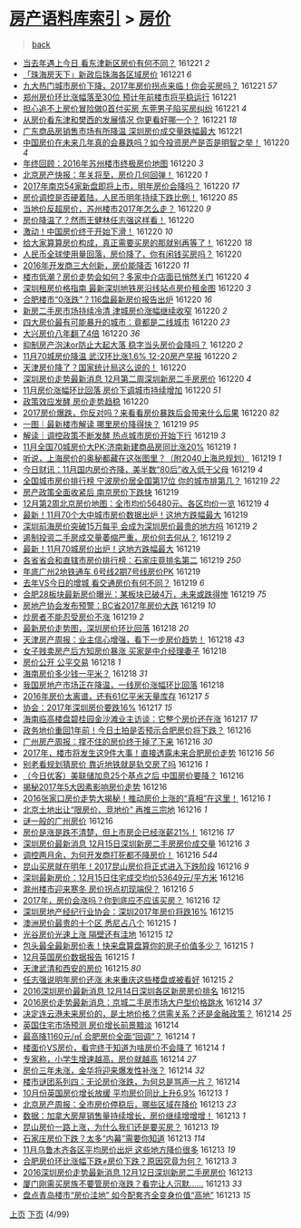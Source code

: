 [房产语料库索引](../../README.md)  > [房价](房价.md)
====
> [back](../README.md)

- [当去年遇上今日 看东津新区房价有何不同？](http://jkwz.applinzi.com/ittc/6914093104952247301.html#%E5%BD%93%E5%8E%BB%E5%B9%B4%E9%81%87%E4%B8%8A%E4%BB%8A%E6%97%A5+%E7%9C%8B%E4%B8%9C%E6%B4%A5%E6%96%B0%E5%8C%BA%E6%88%BF%E4%BB%B7%E6%9C%89%E4%BD%95%E4%B8%8D%E5%90%8C%EF%BC%9F) 161221 *2* 
- [「珠海房天下」新政后珠海各区域房价](http://jkwz.applinzi.com/ittc/6914078834462032900.html#%E3%80%8C%E7%8F%A0%E6%B5%B7%E6%88%BF%E5%A4%A9%E4%B8%8B%E3%80%8D%E6%96%B0%E6%94%BF%E5%90%8E%E7%8F%A0%E6%B5%B7%E5%90%84%E5%8C%BA%E5%9F%9F%E6%88%BF%E4%BB%B7) 161221 *6* 
- [九大热门城市房价下降，2017年房价拐点来临！你会买房吗？](http://jkwz.applinzi.com/ittc/6913802312505361413.html#%E4%B9%9D%E5%A4%A7%E7%83%AD%E9%97%A8%E5%9F%8E%E5%B8%82%E6%88%BF%E4%BB%B7%E4%B8%8B%E9%99%8D%EF%BC%8C2017%E5%B9%B4%E6%88%BF%E4%BB%B7%E6%8B%90%E7%82%B9%E6%9D%A5%E4%B8%B4%EF%BC%81%E4%BD%A0%E4%BC%9A%E4%B9%B0%E6%88%BF%E5%90%97%EF%BC%9F) 161221 *57* 
- [郑州房价环比涨幅落至30位 预计年前楼市将平稳运行](http://jkwz.applinzi.com/ittc/6914036299832230916.html#%E9%83%91%E5%B7%9E%E6%88%BF%E4%BB%B7%E7%8E%AF%E6%AF%94%E6%B6%A8%E5%B9%85%E8%90%BD%E8%87%B330%E4%BD%8D+%E9%A2%84%E8%AE%A1%E5%B9%B4%E5%89%8D%E6%A5%BC%E5%B8%82%E5%B0%86%E5%B9%B3%E7%A8%B3%E8%BF%90%E8%A1%8C) 161221  
- [担心追不上房价冒险做0首付买房 东莞男子陷买房纠纷](http://jkwz.applinzi.com/ittc/6914029710387708932.html#%E6%8B%85%E5%BF%83%E8%BF%BD%E4%B8%8D%E4%B8%8A%E6%88%BF%E4%BB%B7%E5%86%92%E9%99%A9%E5%81%9A0%E9%A6%96%E4%BB%98%E4%B9%B0%E6%88%BF+%E4%B8%9C%E8%8E%9E%E7%94%B7%E5%AD%90%E9%99%B7%E4%B9%B0%E6%88%BF%E7%BA%A0%E7%BA%B7) 161221 *4* 
- [从房价看东津和樊西的发展情况 你更看好哪一个？](http://jkwz.applinzi.com/ittc/6914022270837457925.html#%E4%BB%8E%E6%88%BF%E4%BB%B7%E7%9C%8B%E4%B8%9C%E6%B4%A5%E5%92%8C%E6%A8%8A%E8%A5%BF%E7%9A%84%E5%8F%91%E5%B1%95%E6%83%85%E5%86%B5+%E4%BD%A0%E6%9B%B4%E7%9C%8B%E5%A5%BD%E5%93%AA%E4%B8%80%E4%B8%AA%EF%BC%9F) 161221 *18* 
- [广东商品房销售市场有所降温 深圳房价成交量跌幅最大](http://jkwz.applinzi.com/ittc/6913979053609845764.html#%E5%B9%BF%E4%B8%9C%E5%95%86%E5%93%81%E6%88%BF%E9%94%80%E5%94%AE%E5%B8%82%E5%9C%BA%E6%9C%89%E6%89%80%E9%99%8D%E6%B8%A9+%E6%B7%B1%E5%9C%B3%E6%88%BF%E4%BB%B7%E6%88%90%E4%BA%A4%E9%87%8F%E8%B7%8C%E5%B9%85%E6%9C%80%E5%A4%A7) 161221  
- [中国房价在未来几年真的会暴跌吗？如今投资房产是否是明智之举！](http://jkwz.applinzi.com/ittc/6913797061740069892.html#%E4%B8%AD%E5%9B%BD%E6%88%BF%E4%BB%B7%E5%9C%A8%E6%9C%AA%E6%9D%A5%E5%87%A0%E5%B9%B4%E7%9C%9F%E7%9A%84%E4%BC%9A%E6%9A%B4%E8%B7%8C%E5%90%97%EF%BC%9F%E5%A6%82%E4%BB%8A%E6%8A%95%E8%B5%84%E6%88%BF%E4%BA%A7%E6%98%AF%E5%90%A6%E6%98%AF%E6%98%8E%E6%99%BA%E4%B9%8B%E4%B8%BE%EF%BC%81) 161220 *4* 
- [年终回顾：2016年苏州楼市终极房价地图](http://jkwz.applinzi.com/ittc/6913794431093572612.html#%E5%B9%B4%E7%BB%88%E5%9B%9E%E9%A1%BE%EF%BC%9A2016%E5%B9%B4%E8%8B%8F%E5%B7%9E%E6%A5%BC%E5%B8%82%E7%BB%88%E6%9E%81%E6%88%BF%E4%BB%B7%E5%9C%B0%E5%9B%BE) 161220 *3* 
- [北京房产快报：年关将至，房价几何回弹！](http://jkwz.applinzi.com/ittc/6913780856744576004.html#%E5%8C%97%E4%BA%AC%E6%88%BF%E4%BA%A7%E5%BF%AB%E6%8A%A5%EF%BC%9A%E5%B9%B4%E5%85%B3%E5%B0%86%E8%87%B3%EF%BC%8C%E6%88%BF%E4%BB%B7%E5%87%A0%E4%BD%95%E5%9B%9E%E5%BC%B9%EF%BC%81) 161220 *1* 
- [2017年南京54家新盘即将上市，明年房价会降吗？](http://jkwz.applinzi.com/ittc/6913757641041265669.html#2017%E5%B9%B4%E5%8D%97%E4%BA%AC54%E5%AE%B6%E6%96%B0%E7%9B%98%E5%8D%B3%E5%B0%86%E4%B8%8A%E5%B8%82%EF%BC%8C%E6%98%8E%E5%B9%B4%E6%88%BF%E4%BB%B7%E4%BC%9A%E9%99%8D%E5%90%97%EF%BC%9F) 161220 *17* 
- [房价调控是否硬着陆，人民币明年持续下跌比例！](http://jkwz.applinzi.com/ittc/6913750037418214404.html#%E6%88%BF%E4%BB%B7%E8%B0%83%E6%8E%A7%E6%98%AF%E5%90%A6%E7%A1%AC%E7%9D%80%E9%99%86%EF%BC%8C%E4%BA%BA%E6%B0%91%E5%B8%81%E6%98%8E%E5%B9%B4%E6%8C%81%E7%BB%AD%E4%B8%8B%E8%B7%8C%E6%AF%94%E4%BE%8B%EF%BC%81) 161220 *85* 
- [当地价反超房价，苏州楼市2017年怎么走？](http://jkwz.applinzi.com/ittc/6913738510132839428.html#%E5%BD%93%E5%9C%B0%E4%BB%B7%E5%8F%8D%E8%B6%85%E6%88%BF%E4%BB%B7%EF%BC%8C%E8%8B%8F%E5%B7%9E%E6%A5%BC%E5%B8%822017%E5%B9%B4%E6%80%8E%E4%B9%88%E8%B5%B0%EF%BC%9F) 161220 *9* 
- [房价降温了？然而王健林任志强这样看！](http://jkwz.applinzi.com/ittc/6913376158489248772.html#%E6%88%BF%E4%BB%B7%E9%99%8D%E6%B8%A9%E4%BA%86%EF%BC%9F%E7%84%B6%E8%80%8C%E7%8E%8B%E5%81%A5%E6%9E%97%E4%BB%BB%E5%BF%97%E5%BC%BA%E8%BF%99%E6%A0%B7%E7%9C%8B%EF%BC%81) 161220  
- [激动！中国房价终于开始下滑！](http://jkwz.applinzi.com/ittc/6913639545177637893.html#%E6%BF%80%E5%8A%A8%EF%BC%81%E4%B8%AD%E5%9B%BD%E6%88%BF%E4%BB%B7%E7%BB%88%E4%BA%8E%E5%BC%80%E5%A7%8B%E4%B8%8B%E6%BB%91%EF%BC%81) 161220 *10* 
- [给大家算算房价构成，真正需要买房的那就别再等了！](http://jkwz.applinzi.com/ittc/6913717660390261764.html#%E7%BB%99%E5%A4%A7%E5%AE%B6%E7%AE%97%E7%AE%97%E6%88%BF%E4%BB%B7%E6%9E%84%E6%88%90%EF%BC%8C%E7%9C%9F%E6%AD%A3%E9%9C%80%E8%A6%81%E4%B9%B0%E6%88%BF%E7%9A%84%E9%82%A3%E5%B0%B1%E5%88%AB%E5%86%8D%E7%AD%89%E4%BA%86%EF%BC%81) 161220 *18* 
- [人民币全球使用量回落，房价降了，你有闲钱买房吗？](http://jkwz.applinzi.com/ittc/6913707559638008836.html#%E4%BA%BA%E6%B0%91%E5%B8%81%E5%85%A8%E7%90%83%E4%BD%BF%E7%94%A8%E9%87%8F%E5%9B%9E%E8%90%BD%EF%BC%8C%E6%88%BF%E4%BB%B7%E9%99%8D%E4%BA%86%EF%BC%8C%E4%BD%A0%E6%9C%89%E9%97%B2%E9%92%B1%E4%B9%B0%E6%88%BF%E5%90%97%EF%BC%9F) 161220  
- [2016年开发商三大创新，房价能降否](http://jkwz.applinzi.com/ittc/6913681033248900101.html#2016%E5%B9%B4%E5%BC%80%E5%8F%91%E5%95%86%E4%B8%89%E5%A4%A7%E5%88%9B%E6%96%B0%EF%BC%8C%E6%88%BF%E4%BB%B7%E8%83%BD%E9%99%8D%E5%90%A6) 161220 *11* 
- [楼市低潮？房价走势会如何？多家中介店面已悄然关门](http://jkwz.applinzi.com/ittc/6913678087727612933.html#%E6%A5%BC%E5%B8%82%E4%BD%8E%E6%BD%AE%EF%BC%9F%E6%88%BF%E4%BB%B7%E8%B5%B0%E5%8A%BF%E4%BC%9A%E5%A6%82%E4%BD%95%EF%BC%9F%E5%A4%9A%E5%AE%B6%E4%B8%AD%E4%BB%8B%E5%BA%97%E9%9D%A2%E5%B7%B2%E6%82%84%E7%84%B6%E5%85%B3%E9%97%A8) 161220 *4* 
- [深圳租房价格指南 最新深圳地铁房沿线站点房价租金图](http://jkwz.applinzi.com/ittc/6913667575866459140.html#%E6%B7%B1%E5%9C%B3%E7%A7%9F%E6%88%BF%E4%BB%B7%E6%A0%BC%E6%8C%87%E5%8D%97+%E6%9C%80%E6%96%B0%E6%B7%B1%E5%9C%B3%E5%9C%B0%E9%93%81%E6%88%BF%E6%B2%BF%E7%BA%BF%E7%AB%99%E7%82%B9%E6%88%BF%E4%BB%B7%E7%A7%9F%E9%87%91%E5%9B%BE) 161220 *3* 
- [合肥楼市“0涨跌”？116盘最新房价报告出炉](http://jkwz.applinzi.com/ittc/6913656869972608005.html#%E5%90%88%E8%82%A5%E6%A5%BC%E5%B8%82%E2%80%9C0%E6%B6%A8%E8%B7%8C%E2%80%9D%EF%BC%9F116%E7%9B%98%E6%9C%80%E6%96%B0%E6%88%BF%E4%BB%B7%E6%8A%A5%E5%91%8A%E5%87%BA%E7%82%89) 161220 *16* 
- [新房二手房市场持续冷清 津城房价涨幅继续收窄](http://jkwz.applinzi.com/ittc/6913639800497521669.html#%E6%96%B0%E6%88%BF%E4%BA%8C%E6%89%8B%E6%88%BF%E5%B8%82%E5%9C%BA%E6%8C%81%E7%BB%AD%E5%86%B7%E6%B8%85+%E6%B4%A5%E5%9F%8E%E6%88%BF%E4%BB%B7%E6%B6%A8%E5%B9%85%E7%BB%A7%E7%BB%AD%E6%94%B6%E7%AA%84) 161220 *2* 
- [四大房价最有可能暴升的城市：竟都是二线城市](http://jkwz.applinzi.com/ittc/6913642360411259909.html#%E5%9B%9B%E5%A4%A7%E6%88%BF%E4%BB%B7%E6%9C%80%E6%9C%89%E5%8F%AF%E8%83%BD%E6%9A%B4%E5%8D%87%E7%9A%84%E5%9F%8E%E5%B8%82%EF%BC%9A%E7%AB%9F%E9%83%BD%E6%98%AF%E4%BA%8C%E7%BA%BF%E5%9F%8E%E5%B8%82) 161220 *23* 
- [大兴房价八年翻了4倍](http://jkwz.applinzi.com/ittc/6913640550409716741.html#%E5%A4%A7%E5%85%B4%E6%88%BF%E4%BB%B7%E5%85%AB%E5%B9%B4%E7%BF%BB%E4%BA%864%E5%80%8D) 161220 *36* 
- [抑制房产泡沫or防止大起大落 稳字当头房价会降吗？](http://jkwz.applinzi.com/ittc/6913638783487837188.html#%E6%8A%91%E5%88%B6%E6%88%BF%E4%BA%A7%E6%B3%A1%E6%B2%ABor%E9%98%B2%E6%AD%A2%E5%A4%A7%E8%B5%B7%E5%A4%A7%E8%90%BD+%E7%A8%B3%E5%AD%97%E5%BD%93%E5%A4%B4%E6%88%BF%E4%BB%B7%E4%BC%9A%E9%99%8D%E5%90%97%EF%BC%9F) 161220 *2* 
- [11月70城房价降温 武汉环比涨1.6% 12-20房产早报](http://jkwz.applinzi.com/ittc/6913635757465273348.html#11%E6%9C%8870%E5%9F%8E%E6%88%BF%E4%BB%B7%E9%99%8D%E6%B8%A9+%E6%AD%A6%E6%B1%89%E7%8E%AF%E6%AF%94%E6%B6%A81.6%25+12-20%E6%88%BF%E4%BA%A7%E6%97%A9%E6%8A%A5) 161220 *2* 
- [天津房价降了？国家统计局这么说的！](http://jkwz.applinzi.com/ittc/6913628799924438020.html#%E5%A4%A9%E6%B4%A5%E6%88%BF%E4%BB%B7%E9%99%8D%E4%BA%86%EF%BC%9F%E5%9B%BD%E5%AE%B6%E7%BB%9F%E8%AE%A1%E5%B1%80%E8%BF%99%E4%B9%88%E8%AF%B4%E7%9A%84%EF%BC%81) 161220  
- [深圳房价走势最新消息 12月第二周深圳新房二手房房价](http://jkwz.applinzi.com/ittc/6913616050628592645.html#%E6%B7%B1%E5%9C%B3%E6%88%BF%E4%BB%B7%E8%B5%B0%E5%8A%BF%E6%9C%80%E6%96%B0%E6%B6%88%E6%81%AF+12%E6%9C%88%E7%AC%AC%E4%BA%8C%E5%91%A8%E6%B7%B1%E5%9C%B3%E6%96%B0%E6%88%BF%E4%BA%8C%E6%89%8B%E6%88%BF%E6%88%BF%E4%BB%B7) 161220 *4* 
- [11月房价涨幅环比回落 房价下调城市持续增加](http://jkwz.applinzi.com/ittc/6913599559480902660.html#11%E6%9C%88%E6%88%BF%E4%BB%B7%E6%B6%A8%E5%B9%85%E7%8E%AF%E6%AF%94%E5%9B%9E%E8%90%BD+%E6%88%BF%E4%BB%B7%E4%B8%8B%E8%B0%83%E5%9F%8E%E5%B8%82%E6%8C%81%E7%BB%AD%E5%A2%9E%E5%8A%A0) 161220 *51* 
- [政策效应发酵 房价走势趋稳](http://jkwz.applinzi.com/ittc/6913591020469355525.html#%E6%94%BF%E7%AD%96%E6%95%88%E5%BA%94%E5%8F%91%E9%85%B5+%E6%88%BF%E4%BB%B7%E8%B5%B0%E5%8A%BF%E8%B6%8B%E7%A8%B3) 161220  
- [2017房价爆跌，你反对吗？来看看房价暴跌后会带来什么后果](http://jkwz.applinzi.com/ittc/6911158410203890692.html#2017%E6%88%BF%E4%BB%B7%E7%88%86%E8%B7%8C%EF%BC%8C%E4%BD%A0%E5%8F%8D%E5%AF%B9%E5%90%97%EF%BC%9F%E6%9D%A5%E7%9C%8B%E7%9C%8B%E6%88%BF%E4%BB%B7%E6%9A%B4%E8%B7%8C%E5%90%8E%E4%BC%9A%E5%B8%A6%E6%9D%A5%E4%BB%80%E4%B9%88%E5%90%8E%E6%9E%9C) 161220 *82* 
- [一图｜最新楼市解读 哪里房价降得快？](http://jkwz.applinzi.com/ittc/6913466655790597124.html#%E4%B8%80%E5%9B%BE%EF%BD%9C%E6%9C%80%E6%96%B0%E6%A5%BC%E5%B8%82%E8%A7%A3%E8%AF%BB+%E5%93%AA%E9%87%8C%E6%88%BF%E4%BB%B7%E9%99%8D%E5%BE%97%E5%BF%AB%EF%BC%9F) 161219 *95* 
- [解读｜调控政策不断发酵 热点城市房价开始下行](http://jkwz.applinzi.com/ittc/6913398292661928965.html#%E8%A7%A3%E8%AF%BB%EF%BD%9C%E8%B0%83%E6%8E%A7%E6%94%BF%E7%AD%96%E4%B8%8D%E6%96%AD%E5%8F%91%E9%85%B5+%E7%83%AD%E7%82%B9%E5%9F%8E%E5%B8%82%E6%88%BF%E4%BB%B7%E5%BC%80%E5%A7%8B%E4%B8%8B%E8%A1%8C) 161219 *3* 
- [11月全国70城房价大PK:济南新建商品房同比涨20%](http://jkwz.applinzi.com/ittc/6913399865299436548.html#11%E6%9C%88%E5%85%A8%E5%9B%BD70%E5%9F%8E%E6%88%BF%E4%BB%B7%E5%A4%A7PK%3A%E6%B5%8E%E5%8D%97%E6%96%B0%E5%BB%BA%E5%95%86%E5%93%81%E6%88%BF%E5%90%8C%E6%AF%94%E6%B6%A820%25) 161219 *1* 
- [听说，上海房价的奥秘都藏在这张图里？（附2040上海总规划）](http://jkwz.applinzi.com/ittc/6913393391047279621.html#%E5%90%AC%E8%AF%B4%EF%BC%8C%E4%B8%8A%E6%B5%B7%E6%88%BF%E4%BB%B7%E7%9A%84%E5%A5%A5%E7%A7%98%E9%83%BD%E8%97%8F%E5%9C%A8%E8%BF%99%E5%BC%A0%E5%9B%BE%E9%87%8C%EF%BC%9F%EF%BC%88%E9%99%842040%E4%B8%8A%E6%B5%B7%E6%80%BB%E8%A7%84%E5%88%92%EF%BC%89) 161219 *1* 
- [今日财讯：11月国内房价齐降，美半数“80后”收入低于父母](http://jkwz.applinzi.com/ittc/6913388906765894660.html#%E4%BB%8A%E6%97%A5%E8%B4%A2%E8%AE%AF%EF%BC%9A11%E6%9C%88%E5%9B%BD%E5%86%85%E6%88%BF%E4%BB%B7%E9%BD%90%E9%99%8D%EF%BC%8C%E7%BE%8E%E5%8D%8A%E6%95%B0%E2%80%9C80%E5%90%8E%E2%80%9D%E6%94%B6%E5%85%A5%E4%BD%8E%E4%BA%8E%E7%88%B6%E6%AF%8D) 161219 *4* 
- [全国城市房价排行榜 宁波房价居全国第17位 你的城市排第几？](http://jkwz.applinzi.com/ittc/6913387315077841924.html#%E5%85%A8%E5%9B%BD%E5%9F%8E%E5%B8%82%E6%88%BF%E4%BB%B7%E6%8E%92%E8%A1%8C%E6%A6%9C+%E5%AE%81%E6%B3%A2%E6%88%BF%E4%BB%B7%E5%B1%85%E5%85%A8%E5%9B%BD%E7%AC%AC17%E4%BD%8D+%E4%BD%A0%E7%9A%84%E5%9F%8E%E5%B8%82%E6%8E%92%E7%AC%AC%E5%87%A0%EF%BC%9F) 161219 *22* 
- [房产政策全面收紧后 南京房价下跌快](http://jkwz.applinzi.com/ittc/6913380376738530308.html#%E6%88%BF%E4%BA%A7%E6%94%BF%E7%AD%96%E5%85%A8%E9%9D%A2%E6%94%B6%E7%B4%A7%E5%90%8E+%E5%8D%97%E4%BA%AC%E6%88%BF%E4%BB%B7%E4%B8%8B%E8%B7%8C%E5%BF%AB) 161219  
- [12月第2周北京房价地图：全市均价56480元、各区均价一览](http://jkwz.applinzi.com/ittc/6913369000980775940.html#12%E6%9C%88%E7%AC%AC2%E5%91%A8%E5%8C%97%E4%BA%AC%E6%88%BF%E4%BB%B7%E5%9C%B0%E5%9B%BE%EF%BC%9A%E5%85%A8%E5%B8%82%E5%9D%87%E4%BB%B756480%E5%85%83%E3%80%81%E5%90%84%E5%8C%BA%E5%9D%87%E4%BB%B7%E4%B8%80%E8%A7%88) 161219 *4* 
- [最新！11月70个大中城市房价数据出炉！这地方跌幅最大](http://jkwz.applinzi.com/ittc/6913359826515395588.html#%E6%9C%80%E6%96%B0%EF%BC%8111%E6%9C%8870%E4%B8%AA%E5%A4%A7%E4%B8%AD%E5%9F%8E%E5%B8%82%E6%88%BF%E4%BB%B7%E6%95%B0%E6%8D%AE%E5%87%BA%E7%82%89%EF%BC%81%E8%BF%99%E5%9C%B0%E6%96%B9%E8%B7%8C%E5%B9%85%E6%9C%80%E5%A4%A7) 161219  
- [深圳前海房价突破15万每平 会成为深圳房价最贵的地方吗](http://jkwz.applinzi.com/ittc/6913347742926898180.html#%E6%B7%B1%E5%9C%B3%E5%89%8D%E6%B5%B7%E6%88%BF%E4%BB%B7%E7%AA%81%E7%A0%B415%E4%B8%87%E6%AF%8F%E5%B9%B3+%E4%BC%9A%E6%88%90%E4%B8%BA%E6%B7%B1%E5%9C%B3%E6%88%BF%E4%BB%B7%E6%9C%80%E8%B4%B5%E7%9A%84%E5%9C%B0%E6%96%B9%E5%90%97) 161219 *2* 
- [遏制投资二手房成交量萎缩严重，房价何去何从？](http://jkwz.applinzi.com/ittc/6913332062538171397.html#%E9%81%8F%E5%88%B6%E6%8A%95%E8%B5%84%E4%BA%8C%E6%89%8B%E6%88%BF%E6%88%90%E4%BA%A4%E9%87%8F%E8%90%8E%E7%BC%A9%E4%B8%A5%E9%87%8D%EF%BC%8C%E6%88%BF%E4%BB%B7%E4%BD%95%E5%8E%BB%E4%BD%95%E4%BB%8E%EF%BC%9F) 161219 *2* 
- [最新！11月70城房价出炉！这地方跌幅最大](http://jkwz.applinzi.com/ittc/6913328191564678149.html#%E6%9C%80%E6%96%B0%EF%BC%8111%E6%9C%8870%E5%9F%8E%E6%88%BF%E4%BB%B7%E5%87%BA%E7%82%89%EF%BC%81%E8%BF%99%E5%9C%B0%E6%96%B9%E8%B7%8C%E5%B9%85%E6%9C%80%E5%A4%A7) 161219  
- [各省省会和直辖市房价排行榜：石家庄竟排名第二](http://jkwz.applinzi.com/ittc/6913289732863034372.html#%E5%90%84%E7%9C%81%E7%9C%81%E4%BC%9A%E5%92%8C%E7%9B%B4%E8%BE%96%E5%B8%82%E6%88%BF%E4%BB%B7%E6%8E%92%E8%A1%8C%E6%A6%9C%EF%BC%9A%E7%9F%B3%E5%AE%B6%E5%BA%84%E7%AB%9F%E6%8E%92%E5%90%8D%E7%AC%AC%E4%BA%8C) 161219 *250* 
- [年底广州2地铁通车 6号线2期7号线房价PK](http://jkwz.applinzi.com/ittc/6913278091400315908.html#%E5%B9%B4%E5%BA%95%E5%B9%BF%E5%B7%9E2%E5%9C%B0%E9%93%81%E9%80%9A%E8%BD%A6+6%E5%8F%B7%E7%BA%BF2%E6%9C%9F7%E5%8F%B7%E7%BA%BF%E6%88%BF%E4%BB%B7PK) 161219  
- [去年VS今日的增城 看交通房价有何不同？](http://jkwz.applinzi.com/ittc/6913277195660559365.html#%E5%8E%BB%E5%B9%B4VS%E4%BB%8A%E6%97%A5%E7%9A%84%E5%A2%9E%E5%9F%8E+%E7%9C%8B%E4%BA%A4%E9%80%9A%E6%88%BF%E4%BB%B7%E6%9C%89%E4%BD%95%E4%B8%8D%E5%90%8C%EF%BC%9F) 161219 *6* 
- [合肥28板块最新房价曝光：某板块已破4万，未来或跌得惨](http://jkwz.applinzi.com/ittc/6913258771345572868.html#%E5%90%88%E8%82%A528%E6%9D%BF%E5%9D%97%E6%9C%80%E6%96%B0%E6%88%BF%E4%BB%B7%E6%9B%9D%E5%85%89%EF%BC%9A%E6%9F%90%E6%9D%BF%E5%9D%97%E5%B7%B2%E7%A0%B44%E4%B8%87%EF%BC%8C%E6%9C%AA%E6%9D%A5%E6%88%96%E8%B7%8C%E5%BE%97%E6%83%A8) 161219 *75* 
- [房地产协会发布预警：BC省2017年房价大跌](http://jkwz.applinzi.com/ittc/6913233519131493381.html#%E6%88%BF%E5%9C%B0%E4%BA%A7%E5%8D%8F%E4%BC%9A%E5%8F%91%E5%B8%83%E9%A2%84%E8%AD%A6%EF%BC%9ABC%E7%9C%812017%E5%B9%B4%E6%88%BF%E4%BB%B7%E5%A4%A7%E8%B7%8C) 161219 *10* 
- [炒房者不能忍受房价不涨](http://jkwz.applinzi.com/ittc/6913132365307446276.html#%E7%82%92%E6%88%BF%E8%80%85%E4%B8%8D%E8%83%BD%E5%BF%8D%E5%8F%97%E6%88%BF%E4%BB%B7%E4%B8%8D%E6%B6%A8) 161219 *2* 
- [最新房价走势图，深圳房价环比回落](http://jkwz.applinzi.com/ittc/6913055529047163908.html#%E6%9C%80%E6%96%B0%E6%88%BF%E4%BB%B7%E8%B5%B0%E5%8A%BF%E5%9B%BE%EF%BC%8C%E6%B7%B1%E5%9C%B3%E6%88%BF%E4%BB%B7%E7%8E%AF%E6%AF%94%E5%9B%9E%E8%90%BD) 161218 *20* 
- [天津房产周报：业主信心增强，看下一步房价趋势！](http://jkwz.applinzi.com/ittc/6913047331401630725.html#%E5%A4%A9%E6%B4%A5%E6%88%BF%E4%BA%A7%E5%91%A8%E6%8A%A5%EF%BC%9A%E4%B8%9A%E4%B8%BB%E4%BF%A1%E5%BF%83%E5%A2%9E%E5%BC%BA%EF%BC%8C%E7%9C%8B%E4%B8%8B%E4%B8%80%E6%AD%A5%E6%88%BF%E4%BB%B7%E8%B6%8B%E5%8A%BF%EF%BC%81) 161218 *43* 
- [女子贱卖房产后方知房价暴涨 买家是中介经理妻子](http://jkwz.applinzi.com/ittc/6913046554247431173.html#%E5%A5%B3%E5%AD%90%E8%B4%B1%E5%8D%96%E6%88%BF%E4%BA%A7%E5%90%8E%E6%96%B9%E7%9F%A5%E6%88%BF%E4%BB%B7%E6%9A%B4%E6%B6%A8+%E4%B9%B0%E5%AE%B6%E6%98%AF%E4%B8%AD%E4%BB%8B%E7%BB%8F%E7%90%86%E5%A6%BB%E5%AD%90) 161218  
- [房价公开 公平交易](http://jkwz.applinzi.com/ittc/6913012583291683845.html#%E6%88%BF%E4%BB%B7%E5%85%AC%E5%BC%80+%E5%85%AC%E5%B9%B3%E4%BA%A4%E6%98%93) 161218 *1* 
- [海南房价多少钱一平米？](http://jkwz.applinzi.com/ittc/6912987751539803141.html#%E6%B5%B7%E5%8D%97%E6%88%BF%E4%BB%B7%E5%A4%9A%E5%B0%91%E9%92%B1%E4%B8%80%E5%B9%B3%E7%B1%B3%EF%BC%9F) 161218 *31* 
- [我国房地产市场正在降温，一线房价涨幅环比回落](http://jkwz.applinzi.com/ittc/6912757291433853957.html#%E6%88%91%E5%9B%BD%E6%88%BF%E5%9C%B0%E4%BA%A7%E5%B8%82%E5%9C%BA%E6%AD%A3%E5%9C%A8%E9%99%8D%E6%B8%A9%EF%BC%8C%E4%B8%80%E7%BA%BF%E6%88%BF%E4%BB%B7%E6%B6%A8%E5%B9%85%E7%8E%AF%E6%AF%94%E5%9B%9E%E8%90%BD) 161218  
- [2016年房价太离谱，还有61亿平米天量库存](http://jkwz.applinzi.com/ittc/6912690294335472645.html#2016%E5%B9%B4%E6%88%BF%E4%BB%B7%E5%A4%AA%E7%A6%BB%E8%B0%B1%EF%BC%8C%E8%BF%98%E6%9C%8961%E4%BA%BF%E5%B9%B3%E7%B1%B3%E5%A4%A9%E9%87%8F%E5%BA%93%E5%AD%98) 161217 *5* 
- [协会：2017年深圳房价要跌16%](http://jkwz.applinzi.com/ittc/6912605459310969860.html#%E5%8D%8F%E4%BC%9A%EF%BC%9A2017%E5%B9%B4%E6%B7%B1%E5%9C%B3%E6%88%BF%E4%BB%B7%E8%A6%81%E8%B7%8C16%25) 161217 *15* 
- [海南临高楼盘碧桂园金沙滩业主访谈：它整个房价还在涨](http://jkwz.applinzi.com/ittc/6912600354108998660.html#%E6%B5%B7%E5%8D%97%E4%B8%B4%E9%AB%98%E6%A5%BC%E7%9B%98%E7%A2%A7%E6%A1%82%E5%9B%AD%E9%87%91%E6%B2%99%E6%BB%A9%E4%B8%9A%E4%B8%BB%E8%AE%BF%E8%B0%88%EF%BC%9A%E5%AE%83%E6%95%B4%E4%B8%AA%E6%88%BF%E4%BB%B7%E8%BF%98%E5%9C%A8%E6%B6%A8) 161217 *17* 
- [政务地价重回1年前！今日土拍是否预示合肥房价将下跌？](http://jkwz.applinzi.com/ittc/6912335786665313284.html#%E6%94%BF%E5%8A%A1%E5%9C%B0%E4%BB%B7%E9%87%8D%E5%9B%9E1%E5%B9%B4%E5%89%8D%EF%BC%81%E4%BB%8A%E6%97%A5%E5%9C%9F%E6%8B%8D%E6%98%AF%E5%90%A6%E9%A2%84%E7%A4%BA%E5%90%88%E8%82%A5%E6%88%BF%E4%BB%B7%E5%B0%86%E4%B8%8B%E8%B7%8C%EF%BC%9F) 161216  
- [广州房产周报：撑不住的房价终于掉了下来](http://jkwz.applinzi.com/ittc/6912287438038107141.html#%E5%B9%BF%E5%B7%9E%E6%88%BF%E4%BA%A7%E5%91%A8%E6%8A%A5%EF%BC%9A%E6%92%91%E4%B8%8D%E4%BD%8F%E7%9A%84%E6%88%BF%E4%BB%B7%E7%BB%88%E4%BA%8E%E6%8E%89%E4%BA%86%E4%B8%8B%E6%9D%A5) 161216 *30* 
- [2017年，楼市将发生这9件大事！直接透露未来合肥房价走势](http://jkwz.applinzi.com/ittc/6912281946746258436.html#2017%E5%B9%B4%EF%BC%8C%E6%A5%BC%E5%B8%82%E5%B0%86%E5%8F%91%E7%94%9F%E8%BF%999%E4%BB%B6%E5%A4%A7%E4%BA%8B%EF%BC%81%E7%9B%B4%E6%8E%A5%E9%80%8F%E9%9C%B2%E6%9C%AA%E6%9D%A5%E5%90%88%E8%82%A5%E6%88%BF%E4%BB%B7%E8%B5%B0%E5%8A%BF) 161216 *56* 
- [别老看规划猜房价 靠近地铁就是轨交房了吗](http://jkwz.applinzi.com/ittc/6912262394482263045.html#%E5%88%AB%E8%80%81%E7%9C%8B%E8%A7%84%E5%88%92%E7%8C%9C%E6%88%BF%E4%BB%B7+%E9%9D%A0%E8%BF%91%E5%9C%B0%E9%93%81%E5%B0%B1%E6%98%AF%E8%BD%A8%E4%BA%A4%E6%88%BF%E4%BA%86%E5%90%97) 161216 *1* 
- [（今日优客）美联储加息25个基点之后 中国房价要降？](http://jkwz.applinzi.com/ittc/6912246018464023557.html#%EF%BC%88%E4%BB%8A%E6%97%A5%E4%BC%98%E5%AE%A2%EF%BC%89%E7%BE%8E%E8%81%94%E5%82%A8%E5%8A%A0%E6%81%AF25%E4%B8%AA%E5%9F%BA%E7%82%B9%E4%B9%8B%E5%90%8E+%E4%B8%AD%E5%9B%BD%E6%88%BF%E4%BB%B7%E8%A6%81%E9%99%8D%EF%BC%9F) 161216  
- [揭秘2017年5大因素影响房价走势](http://jkwz.applinzi.com/ittc/6911899077368611844.html#%E6%8F%AD%E7%A7%982017%E5%B9%B45%E5%A4%A7%E5%9B%A0%E7%B4%A0%E5%BD%B1%E5%93%8D%E6%88%BF%E4%BB%B7%E8%B5%B0%E5%8A%BF) 161216  
- [2016张家口房价走势大揭秘！推动房价上涨的“真相”在这里！](http://jkwz.applinzi.com/ittc/6912230434187772933.html#2016%E5%BC%A0%E5%AE%B6%E5%8F%A3%E6%88%BF%E4%BB%B7%E8%B5%B0%E5%8A%BF%E5%A4%A7%E6%8F%AD%E7%A7%98%EF%BC%81%E6%8E%A8%E5%8A%A8%E6%88%BF%E4%BB%B7%E4%B8%8A%E6%B6%A8%E7%9A%84%E2%80%9C%E7%9C%9F%E7%9B%B8%E2%80%9D%E5%9C%A8%E8%BF%99%E9%87%8C%EF%BC%81) 161216 *1* 
- [北京土地出让“限房价、竞地价” 再推三宗地](http://jkwz.applinzi.com/ittc/6912201319694992388.html#%E5%8C%97%E4%BA%AC%E5%9C%9F%E5%9C%B0%E5%87%BA%E8%AE%A9%E2%80%9C%E9%99%90%E6%88%BF%E4%BB%B7%E3%80%81%E7%AB%9E%E5%9C%B0%E4%BB%B7%E2%80%9D+%E5%86%8D%E6%8E%A8%E4%B8%89%E5%AE%97%E5%9C%B0) 161216 *1* 
- [谜一般的广州房价](http://jkwz.applinzi.com/ittc/6912194316213945349.html#%E8%B0%9C%E4%B8%80%E8%88%AC%E7%9A%84%E5%B9%BF%E5%B7%9E%E6%88%BF%E4%BB%B7) 161216  
- [房价是涨是跌不清楚，但上市房企已经涨薪21%！](http://jkwz.applinzi.com/ittc/6912168712596882437.html#%E6%88%BF%E4%BB%B7%E6%98%AF%E6%B6%A8%E6%98%AF%E8%B7%8C%E4%B8%8D%E6%B8%85%E6%A5%9A%EF%BC%8C%E4%BD%86%E4%B8%8A%E5%B8%82%E6%88%BF%E4%BC%81%E5%B7%B2%E7%BB%8F%E6%B6%A8%E8%96%AA21%25%EF%BC%81) 161216 *17* 
- [深圳房价最新消息 12月15日深圳新房二手房房价成交量](http://jkwz.applinzi.com/ittc/6912168225902429188.html#%E6%B7%B1%E5%9C%B3%E6%88%BF%E4%BB%B7%E6%9C%80%E6%96%B0%E6%B6%88%E6%81%AF+12%E6%9C%8815%E6%97%A5%E6%B7%B1%E5%9C%B3%E6%96%B0%E6%88%BF%E4%BA%8C%E6%89%8B%E6%88%BF%E6%88%BF%E4%BB%B7%E6%88%90%E4%BA%A4%E9%87%8F) 161216 *3* 
- [调控两月余，为何开发商打死都不降房价！](http://jkwz.applinzi.com/ittc/6912159177484272644.html#%E8%B0%83%E6%8E%A7%E4%B8%A4%E6%9C%88%E4%BD%99%EF%BC%8C%E4%B8%BA%E4%BD%95%E5%BC%80%E5%8F%91%E5%95%86%E6%89%93%E6%AD%BB%E9%83%BD%E4%B8%8D%E9%99%8D%E6%88%BF%E4%BB%B7%EF%BC%81) 161216 *544* 
- [昆山买房就在明年！2017昆山房价将正式进入下跌阶段](http://jkwz.applinzi.com/ittc/6912154281615819781.html#%E6%98%86%E5%B1%B1%E4%B9%B0%E6%88%BF%E5%B0%B1%E5%9C%A8%E6%98%8E%E5%B9%B4%EF%BC%812017%E6%98%86%E5%B1%B1%E6%88%BF%E4%BB%B7%E5%B0%86%E6%AD%A3%E5%BC%8F%E8%BF%9B%E5%85%A5%E4%B8%8B%E8%B7%8C%E9%98%B6%E6%AE%B5) 161216 *9* 
- [深圳最新房价：12月15日住宅成交均价53649元/平方米](http://jkwz.applinzi.com/ittc/6912153714143265797.html#%E6%B7%B1%E5%9C%B3%E6%9C%80%E6%96%B0%E6%88%BF%E4%BB%B7%EF%BC%9A12%E6%9C%8815%E6%97%A5%E4%BD%8F%E5%AE%85%E6%88%90%E4%BA%A4%E5%9D%87%E4%BB%B753649%E5%85%83%2F%E5%B9%B3%E6%96%B9%E7%B1%B3) 161216  
- [滁州楼市迎来寒冬 房价拐点初现端倪？](http://jkwz.applinzi.com/ittc/6912146105378014213.html#%E6%BB%81%E5%B7%9E%E6%A5%BC%E5%B8%82%E8%BF%8E%E6%9D%A5%E5%AF%92%E5%86%AC+%E6%88%BF%E4%BB%B7%E6%8B%90%E7%82%B9%E5%88%9D%E7%8E%B0%E7%AB%AF%E5%80%AA%EF%BC%9F) 161216 *5* 
- [2017年，房价会涨吗？你到底应不应该买房？](http://jkwz.applinzi.com/ittc/6911912491906237445.html#2017%E5%B9%B4%EF%BC%8C%E6%88%BF%E4%BB%B7%E4%BC%9A%E6%B6%A8%E5%90%97%EF%BC%9F%E4%BD%A0%E5%88%B0%E5%BA%95%E5%BA%94%E4%B8%8D%E5%BA%94%E8%AF%A5%E4%B9%B0%E6%88%BF%EF%BC%9F) 161216 *12* 
- [深圳房地产经纪行业协会：深圳2017年房价将跌16%](http://jkwz.applinzi.com/ittc/6911974868605469701.html#%E6%B7%B1%E5%9C%B3%E6%88%BF%E5%9C%B0%E4%BA%A7%E7%BB%8F%E7%BA%AA%E8%A1%8C%E4%B8%9A%E5%8D%8F%E4%BC%9A%EF%BC%9A%E6%B7%B1%E5%9C%B32017%E5%B9%B4%E6%88%BF%E4%BB%B7%E5%B0%86%E8%B7%8C16%25) 161215  
- [澳洲房价最贵的十个区 悉尼占八个](http://jkwz.applinzi.com/ittc/6911917304874271748.html#%E6%BE%B3%E6%B4%B2%E6%88%BF%E4%BB%B7%E6%9C%80%E8%B4%B5%E7%9A%84%E5%8D%81%E4%B8%AA%E5%8C%BA+%E6%82%89%E5%B0%BC%E5%8D%A0%E5%85%AB%E4%B8%AA) 161215 *1* 
- [光谷房价光速上涨 隔壁还有洼地](http://jkwz.applinzi.com/ittc/6911877756500837381.html#%E5%85%89%E8%B0%B7%E6%88%BF%E4%BB%B7%E5%85%89%E9%80%9F%E4%B8%8A%E6%B6%A8+%E9%9A%94%E5%A3%81%E8%BF%98%E6%9C%89%E6%B4%BC%E5%9C%B0) 161215 *12* 
- [包头最全最新房价表！快来盘算盘算你的房子价值多少？](http://jkwz.applinzi.com/ittc/6911872094777639940.html#%E5%8C%85%E5%A4%B4%E6%9C%80%E5%85%A8%E6%9C%80%E6%96%B0%E6%88%BF%E4%BB%B7%E8%A1%A8%EF%BC%81%E5%BF%AB%E6%9D%A5%E7%9B%98%E7%AE%97%E7%9B%98%E7%AE%97%E4%BD%A0%E7%9A%84%E6%88%BF%E5%AD%90%E4%BB%B7%E5%80%BC%E5%A4%9A%E5%B0%91%EF%BC%9F) 161215 *1* 
- [12月英国房价数据报告](http://jkwz.applinzi.com/ittc/6911870969844335620.html#12%E6%9C%88%E8%8B%B1%E5%9B%BD%E6%88%BF%E4%BB%B7%E6%95%B0%E6%8D%AE%E6%8A%A5%E5%91%8A) 161215 *1* 
- [天津武清和西安的房价](http://jkwz.applinzi.com/ittc/6911827553857045508.html#%E5%A4%A9%E6%B4%A5%E6%AD%A6%E6%B8%85%E5%92%8C%E8%A5%BF%E5%AE%89%E7%9A%84%E6%88%BF%E4%BB%B7) 161215 *80* 
- [任志强说明年房价还涨 未来重庆这些楼盘或被看好](http://jkwz.applinzi.com/ittc/6911808759935796229.html#%E4%BB%BB%E5%BF%97%E5%BC%BA%E8%AF%B4%E6%98%8E%E5%B9%B4%E6%88%BF%E4%BB%B7%E8%BF%98%E6%B6%A8+%E6%9C%AA%E6%9D%A5%E9%87%8D%E5%BA%86%E8%BF%99%E4%BA%9B%E6%A5%BC%E7%9B%98%E6%88%96%E8%A2%AB%E7%9C%8B%E5%A5%BD) 161215 *2* 
- [2016深圳房价最新消息 12月14日深圳各区新房房价排名](http://jkwz.applinzi.com/ittc/6911797827922822149.html#2016%E6%B7%B1%E5%9C%B3%E6%88%BF%E4%BB%B7%E6%9C%80%E6%96%B0%E6%B6%88%E6%81%AF+12%E6%9C%8814%E6%97%A5%E6%B7%B1%E5%9C%B3%E5%90%84%E5%8C%BA%E6%96%B0%E6%88%BF%E6%88%BF%E4%BB%B7%E6%8E%92%E5%90%8D) 161215  
- [2016房价走势最新消息：京城二手房市场大户型价格跳水](http://jkwz.applinzi.com/ittc/6911551427381298180.html#2016%E6%88%BF%E4%BB%B7%E8%B5%B0%E5%8A%BF%E6%9C%80%E6%96%B0%E6%B6%88%E6%81%AF%EF%BC%9A%E4%BA%AC%E5%9F%8E%E4%BA%8C%E6%89%8B%E6%88%BF%E5%B8%82%E5%9C%BA%E5%A4%A7%E6%88%B7%E5%9E%8B%E4%BB%B7%E6%A0%BC%E8%B7%B3%E6%B0%B4) 161214 *37* 
- [决定连云港未来房价的，是土地价格？供需关系？还是金融政策？](http://jkwz.applinzi.com/ittc/6911531905437926405.html#%E5%86%B3%E5%AE%9A%E8%BF%9E%E4%BA%91%E6%B8%AF%E6%9C%AA%E6%9D%A5%E6%88%BF%E4%BB%B7%E7%9A%84%EF%BC%8C%E6%98%AF%E5%9C%9F%E5%9C%B0%E4%BB%B7%E6%A0%BC%EF%BC%9F%E4%BE%9B%E9%9C%80%E5%85%B3%E7%B3%BB%EF%BC%9F%E8%BF%98%E6%98%AF%E9%87%91%E8%9E%8D%E6%94%BF%E7%AD%96%EF%BC%9F) 161214 *25* 
- [英国住宅市场预测 房价增长前景黯淡](http://jkwz.applinzi.com/ittc/6911514025652651013.html#%E8%8B%B1%E5%9B%BD%E4%BD%8F%E5%AE%85%E5%B8%82%E5%9C%BA%E9%A2%84%E6%B5%8B+%E6%88%BF%E4%BB%B7%E5%A2%9E%E9%95%BF%E5%89%8D%E6%99%AF%E9%BB%AF%E6%B7%A1) 161214  
- [最高降1160元/㎡ 合肥房价全面“回调”？](http://jkwz.applinzi.com/ittc/6911451372863357956.html#%E6%9C%80%E9%AB%98%E9%99%8D1160%E5%85%83%2F%E3%8E%A1+%E5%90%88%E8%82%A5%E6%88%BF%E4%BB%B7%E5%85%A8%E9%9D%A2%E2%80%9C%E5%9B%9E%E8%B0%83%E2%80%9D%EF%BC%9F) 161214 *1* 
- [楼面价VS房价，看完终于知道为啥房价不会降了](http://jkwz.applinzi.com/ittc/6911443474653381636.html#%E6%A5%BC%E9%9D%A2%E4%BB%B7VS%E6%88%BF%E4%BB%B7%EF%BC%8C%E7%9C%8B%E5%AE%8C%E7%BB%88%E4%BA%8E%E7%9F%A5%E9%81%93%E4%B8%BA%E5%95%A5%E6%88%BF%E4%BB%B7%E4%B8%8D%E4%BC%9A%E9%99%8D%E4%BA%86) 161214 *1* 
- [专家称，小学生增速越高，房价就越高](http://jkwz.applinzi.com/ittc/6911439384644944900.html#%E4%B8%93%E5%AE%B6%E7%A7%B0%EF%BC%8C%E5%B0%8F%E5%AD%A6%E7%94%9F%E5%A2%9E%E9%80%9F%E8%B6%8A%E9%AB%98%EF%BC%8C%E6%88%BF%E4%BB%B7%E5%B0%B1%E8%B6%8A%E9%AB%98) 161214 *27* 
- [房价三年未涨，金华将迎来爆发性补涨？](http://jkwz.applinzi.com/ittc/6911426912554845188.html#%E6%88%BF%E4%BB%B7%E4%B8%89%E5%B9%B4%E6%9C%AA%E6%B6%A8%EF%BC%8C%E9%87%91%E5%8D%8E%E5%B0%86%E8%BF%8E%E6%9D%A5%E7%88%86%E5%8F%91%E6%80%A7%E8%A1%A5%E6%B6%A8%EF%BC%9F) 161214 *32* 
- [楼市谜团系列四：无论房价涨跌，为何总是骂声一片？](http://jkwz.applinzi.com/ittc/6911166625884931076.html#%E6%A5%BC%E5%B8%82%E8%B0%9C%E5%9B%A2%E7%B3%BB%E5%88%97%E5%9B%9B%EF%BC%9A%E6%97%A0%E8%AE%BA%E6%88%BF%E4%BB%B7%E6%B6%A8%E8%B7%8C%EF%BC%8C%E4%B8%BA%E4%BD%95%E6%80%BB%E6%98%AF%E9%AA%82%E5%A3%B0%E4%B8%80%E7%89%87%EF%BC%9F) 161214  
- [10月份英国房价增长放缓 平均房价同比上升6.9%](http://jkwz.applinzi.com/ittc/6911195955725861893.html#10%E6%9C%88%E4%BB%BD%E8%8B%B1%E5%9B%BD%E6%88%BF%E4%BB%B7%E5%A2%9E%E9%95%BF%E6%94%BE%E7%BC%93+%E5%B9%B3%E5%9D%87%E6%88%BF%E4%BB%B7%E5%90%8C%E6%AF%94%E4%B8%8A%E5%8D%876.9%25) 161213 *1* 
- [北京房产周报：全市房价停稳后，哪些区域在降价](http://jkwz.applinzi.com/ittc/6911191674553631749.html#%E5%8C%97%E4%BA%AC%E6%88%BF%E4%BA%A7%E5%91%A8%E6%8A%A5%EF%BC%9A%E5%85%A8%E5%B8%82%E6%88%BF%E4%BB%B7%E5%81%9C%E7%A8%B3%E5%90%8E%EF%BC%8C%E5%93%AA%E4%BA%9B%E5%8C%BA%E5%9F%9F%E5%9C%A8%E9%99%8D%E4%BB%B7) 161213 *23* 
- [数据：加拿大房屋销售量持续增长，房价继续增增增！](http://jkwz.applinzi.com/ittc/6911166238570316804.html#%E6%95%B0%E6%8D%AE%EF%BC%9A%E5%8A%A0%E6%8B%BF%E5%A4%A7%E6%88%BF%E5%B1%8B%E9%94%80%E5%94%AE%E9%87%8F%E6%8C%81%E7%BB%AD%E5%A2%9E%E9%95%BF%EF%BC%8C%E6%88%BF%E4%BB%B7%E7%BB%A7%E7%BB%AD%E5%A2%9E%E5%A2%9E%E5%A2%9E%EF%BC%81) 161213 *1* 
- [昆山房价一路上涨，为什么我们还是要买房？](http://jkwz.applinzi.com/ittc/6911114709331084293.html#%E6%98%86%E5%B1%B1%E6%88%BF%E4%BB%B7%E4%B8%80%E8%B7%AF%E4%B8%8A%E6%B6%A8%EF%BC%8C%E4%B8%BA%E4%BB%80%E4%B9%88%E6%88%91%E4%BB%AC%E8%BF%98%E6%98%AF%E8%A6%81%E4%B9%B0%E6%88%BF%EF%BC%9F) 161213 *19* 
- [石家庄房价下跌？太多“内幕”需要你知道](http://jkwz.applinzi.com/ittc/6911068621240796165.html#%E7%9F%B3%E5%AE%B6%E5%BA%84%E6%88%BF%E4%BB%B7%E4%B8%8B%E8%B7%8C%EF%BC%9F%E5%A4%AA%E5%A4%9A%E2%80%9C%E5%86%85%E5%B9%95%E2%80%9D%E9%9C%80%E8%A6%81%E4%BD%A0%E7%9F%A5%E9%81%93) 161213 *114* 
- [11月乌鲁木齐各区平均房价出炉 这些地方降价很多](http://jkwz.applinzi.com/ittc/6911015771689190404.html#11%E6%9C%88%E4%B9%8C%E9%B2%81%E6%9C%A8%E9%BD%90%E5%90%84%E5%8C%BA%E5%B9%B3%E5%9D%87%E6%88%BF%E4%BB%B7%E5%87%BA%E7%82%89+%E8%BF%99%E4%BA%9B%E5%9C%B0%E6%96%B9%E9%99%8D%E4%BB%B7%E5%BE%88%E5%A4%9A) 161213 *19* 
- [合肥房价环比涨幅下跌≠房价下跌？原因究竟为何？](http://jkwz.applinzi.com/ittc/6911051584837780485.html#%E5%90%88%E8%82%A5%E6%88%BF%E4%BB%B7%E7%8E%AF%E6%AF%94%E6%B6%A8%E5%B9%85%E4%B8%8B%E8%B7%8C%E2%89%A0%E6%88%BF%E4%BB%B7%E4%B8%8B%E8%B7%8C%EF%BC%9F%E5%8E%9F%E5%9B%A0%E7%A9%B6%E7%AB%9F%E4%B8%BA%E4%BD%95%EF%BC%9F) 161213 *3* 
- [2016深圳房价走势最新消息 12月12日深圳新房二手房房价](http://jkwz.applinzi.com/ittc/6911052002221360133.html#2016%E6%B7%B1%E5%9C%B3%E6%88%BF%E4%BB%B7%E8%B5%B0%E5%8A%BF%E6%9C%80%E6%96%B0%E6%B6%88%E6%81%AF+12%E6%9C%8812%E6%97%A5%E6%B7%B1%E5%9C%B3%E6%96%B0%E6%88%BF%E4%BA%8C%E6%89%8B%E6%88%BF%E6%88%BF%E4%BB%B7) 161213  
- [厦门刚需买房族不要管房价涨跌？看完让人沉默……](http://jkwz.applinzi.com/ittc/6911033812850312196.html#%E5%8E%A6%E9%97%A8%E5%88%9A%E9%9C%80%E4%B9%B0%E6%88%BF%E6%97%8F%E4%B8%8D%E8%A6%81%E7%AE%A1%E6%88%BF%E4%BB%B7%E6%B6%A8%E8%B7%8C%EF%BC%9F%E7%9C%8B%E5%AE%8C%E8%AE%A9%E4%BA%BA%E6%B2%89%E9%BB%98%E2%80%A6%E2%80%A6) 161213 *33* 
- [盘点青岛楼市“房价洼地” 如今配套齐全变身价值“高地”](http://jkwz.applinzi.com/ittc/6911013685870199813.html#%E7%9B%98%E7%82%B9%E9%9D%92%E5%B2%9B%E6%A5%BC%E5%B8%82%E2%80%9C%E6%88%BF%E4%BB%B7%E6%B4%BC%E5%9C%B0%E2%80%9D+%E5%A6%82%E4%BB%8A%E9%85%8D%E5%A5%97%E9%BD%90%E5%85%A8%E5%8F%98%E8%BA%AB%E4%BB%B7%E5%80%BC%E2%80%9C%E9%AB%98%E5%9C%B0%E2%80%9D) 161213 *15* 


 [上页](房价5.md) [下页](房价3.md)          (4/99)